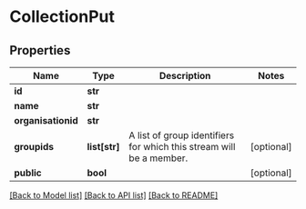 # CollectionPut

## Properties
Name | Type | Description | Notes
------------ | ------------- | ------------- | -------------
**id** | **str** |  | 
**name** | **str** |  | 
**organisationid** | **str** |  | 
**groupids** | **list[str]** | A list of group identifiers for which this stream will be a member. | [optional] 
**public** | **bool** |  | [optional] 

[[Back to Model list]](../README.md#documentation-for-models) [[Back to API list]](../README.md#documentation-for-api-endpoints) [[Back to README]](../README.md)


